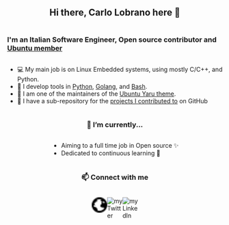 
<div style="display: grid; place-items: center;">

## Hi there, Carlo Lobrano here 👋

### I'm an Italian Software Engineer, Open source contributor and [Ubuntu member](https://wiki.ubuntu.com/clobrano)

- 💻 My main job is on Linux Embedded systems, using mostly C/C++, and Python.
- 🔧 I develop tools in [Python](https://github.com/clobrano/letsdo), [Golang](https://github.com/clobrano/sendat), and [Bash](https://github.com/clobrano/script-fu).
- 🌯 I am one of the maintainers of the [Ubuntu Yaru theme](https://github.com/ubuntu/yaru). 
- 🐙 I have a sub-repository for the [projects I contributed to](https://github.com/clobrano-forks) on GitHub


### 🔭 I’m currently...

- Aiming to a full time job in Open source ✨
- Dedicated to continuous learning 📖


### 📫 Connect with me

[<img align="left" alt="my blog" width="36px" src="https://raw.githubusercontent.com/iconic/open-iconic/master/svg/globe.svg" />][blog]
[<img align="left" alt="my Twitter" width="36px" src="https://cdn.jsdelivr.net/npm/simple-icons@v3/icons/twitter.svg" />][twitter]
[<img align="left" alt="my LinkedIn" width="36px" src="https://cdn.jsdelivr.net/npm/simple-icons@v3/icons/linkedin.svg" />][linkedin]

</div>

[blog]: https://www.carlolobrano.com
[twitter]: https://twitter.com/carlolobrano
[linkedin]: https://www.linkedin.com/in/carlolobrano/


<!--
**clobrano/clobrano** is a ✨ _special_ ✨ repository because its `README.md` (this file) appears on your GitHub profile.

Here are some ideas to get you started:

- 🔭 I’m currently working on ...
- 🌱 I’m currently learning ...
- 👯 I’m looking to collaborate on ...
- 🤔 I’m looking for help with ...
- 💬 Ask me about ...
- 📫 How to reach me: ...
- 😄 Pronouns: ...
- ⚡ Fun fact: ...
-->
